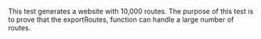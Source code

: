 This test generates a website with 10,000 routes. The purpose of this test is to prove that the exportRoutes,
function can handle a large number of routes.
